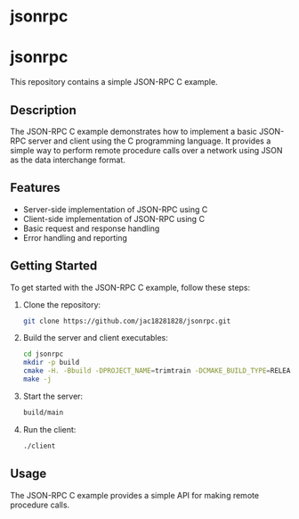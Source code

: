 # jsonrpc
# jsonrpc

This repository contains a simple JSON-RPC C example.

## Description

The JSON-RPC C example demonstrates how to implement a basic JSON-RPC server and client using the C programming language. It provides a simple way to perform remote procedure calls over a network using JSON as the data interchange format.

## Features

- Server-side implementation of JSON-RPC using C
- Client-side implementation of JSON-RPC using C
- Basic request and response handling
- Error handling and reporting

## Getting Started

To get started with the JSON-RPC C example, follow these steps:

1. Clone the repository:

    ```bash
    git clone https://github.com/jac18281828/jsonrpc.git
    ```

2. Build the server and client executables:

    ```bash
    cd jsonrpc
    mkdir -p build
    cmake -H. -Bbuild -DPROJECT_NAME=trimtrain -DCMAKE_BUILD_TYPE=RELEASE -DCMAKE_VERBOSE_MAKEFILE=on -Wno-dev "-GUnix Makefiles"
    make -j
    ```

3. Start the server:

    ```bash
    build/main
    ```

4. Run the client:

    ```bash
    ./client
    ```

## Usage

The JSON-RPC C example provides a simple API for making remote procedure calls. 
